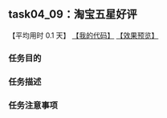 ## task04_09：淘宝五星好评

【平均用时 0.1 天】
[【我的代码】](https://github.com/wangsiyuan233/MyDemo/blob/master/task04/09/task04_09.html)
[【效果预览】](https://wangsiyuan233.cn/MyDemo/task04/09/task04_09.html)

### 任务目的


### 任务描述


### 任务注意事项










